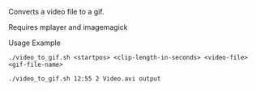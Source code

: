 Converts a video file to a gif.

Requires mplayer and imagemagick

Usage Example

	./video_to_gif.sh <startpos> <clip-length-in-seconds> <video-file> <gif-file-name>

	./video_to_gif.sh 12:55 2 Video.avi output

